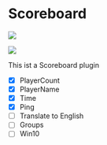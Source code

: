 # Scoreboard
[![](https://poggit.pmmp.io/shield.state/Scoreboard)](https://poggit.pmmp.io/p/Scoreboard)

[![](https://poggit.pmmp.io/shield.api/Scoreboard)](https://poggit.pmmp.io/p/Scoreboard)

This ist a Scoreboard plugin
- [x] PlayerCount
- [x] PlayerName
- [x] Time
- [x] Ping
- [ ] Translate to English
- [ ] Groups
- [ ] Win10